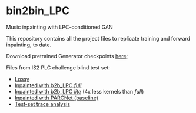 # bin2bin_LPC
Music inpainting with LPC-conditioned GAN

This repository contains all the project files to replicate training and forward inpainting, to date. <br>

Download pretrained Generator checkpoints [here](https://mega.nz/folder/7MJ2TC5C#Bf0ewaRbRy5ouX5pN9KrpA);

Files from IS2 PLC challenge blind test set:
* [Lossy](https://mega.nz/folder/3chn3ayb#wNM4ultfikuymRKem-RPIw)
* [Inpainted with b2b_LPC _full_](https://mega.nz/folder/Sc4STaZS#K9Z2gfswMqkQXlpgzljfqw)
* [Inpainted with b2b_LPC _lite_](https://mega.nz/folder/SApmULgQ#Z5ZlNTiIIOsESu816VGG0g) (4x less kernels than _full_)
* [Inpainted with PARCNet (baseline)](https://mega.nz/folder/PZARxYiY#yAbU7ICQefNjazOj31cSeQ)
* [Test-set trace analysis](https://mega.nz/file/XBx2QAzK#CBx-yiXkmjUYLtwpx8KGVDSutg3e5DZ3KcWARZeR8mc)
